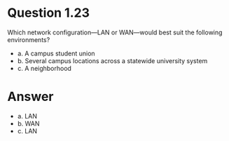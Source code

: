 # Question 1.23 #

Which network configuration—LAN or WAN—would best suit the following environments?

- a. A campus student union
- b. Several campus locations across a statewide university system
- c. A neighborhood

# Answer #

- a. LAN
- b. WAN
- c. LAN

